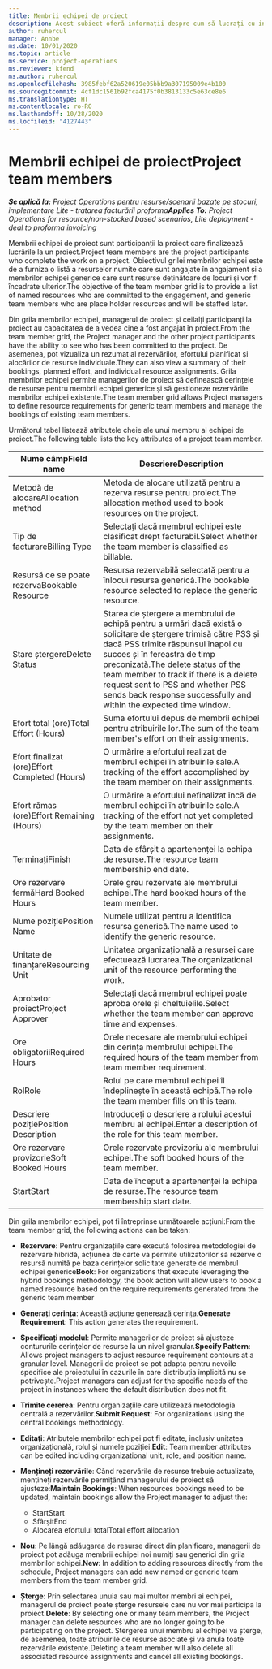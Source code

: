 ```yaml
---
title: Membrii echipei de proiect
description: Acest subiect oferă informații despre cum să lucrați cu informațiile, atributele și planificarea membrilor echipei de proiect.
author: ruhercul
manager: Annbe
ms.date: 10/01/2020
ms.topic: article
ms.service: project-operations
ms.reviewer: kfend
ms.author: ruhercul
ms.openlocfilehash: 3985febf62a520619e05bbb9a307195009e4b100
ms.sourcegitcommit: 4cf1dc1561b92fca4175f0b3813133c5e63ce8e6
ms.translationtype: HT
ms.contentlocale: ro-RO
ms.lasthandoff: 10/28/2020
ms.locfileid: "4127443"
---
```

# <a name="project-team-members"></a><span data-ttu-id="96257-103">Membrii echipei de proiect</span><span class="sxs-lookup"><span data-stu-id="96257-103">Project team members</span></span>

<span data-ttu-id="96257-104">_**Se aplică la:** Project Operations pentru resurse/scenarii bazate pe stocuri, implementare Lite - tratarea facturării proforma_</span><span class="sxs-lookup"><span data-stu-id="96257-104">_**Applies To:** Project Operations for resource/non-stocked based scenarios, Lite deployment - deal to proforma invoicing_</span></span>

<span data-ttu-id="96257-105">Membrii echipei de proiect sunt participanții la proiect care finalizează lucrările la un proiect.</span><span class="sxs-lookup"><span data-stu-id="96257-105">Project team members are the project participants who complete the work on a project.</span></span> <span data-ttu-id="96257-106">Obiectivul grilei membrilor echipei este de a furniza o listă a resurselor numite care sunt angajate în angajament și a membrilor echipei generice care sunt resurse deținătoare de locuri și vor fi încadrate ulterior.</span><span class="sxs-lookup"><span data-stu-id="96257-106">The objective of the team member grid is to provide a list of named resources who are committed to the engagement, and generic team members who are place holder resources and will be staffed later.</span></span>

<span data-ttu-id="96257-107">Din grila membrilor echipei, managerul de proiect și ceilalți participanți la proiect au capacitatea de a vedea cine a fost angajat în proiect.</span><span class="sxs-lookup"><span data-stu-id="96257-107">From the team member grid, the Project manager and the other project participants have the ability to see who has been committed to the project.</span></span> <span data-ttu-id="96257-108">De asemenea, pot vizualiza un rezumat al rezervărilor, efortului planificat și alocărilor de resurse individuale.</span><span class="sxs-lookup"><span data-stu-id="96257-108">They can also view a summary of their bookings, planned effort, and individual resource assignments.</span></span> <span data-ttu-id="96257-109">Grila membrilor echipei permite managerilor de proiect să definească cerințele de resurse pentru membrii echipei generice și să gestioneze rezervările membrilor echipei existente.</span><span class="sxs-lookup"><span data-stu-id="96257-109">The team member grid allows Project managers to define resource requirements for generic team members and manage the bookings of existing team members.</span></span>

<span data-ttu-id="96257-110">Următorul tabel listează atributele cheie ale unui membru al echipei de proiect.</span><span class="sxs-lookup"><span data-stu-id="96257-110">The following table lists the key attributes of a project team member.</span></span>

| <span data-ttu-id="96257-111">Nume câmp</span><span class="sxs-lookup"><span data-stu-id="96257-111">Field name</span></span>          | <span data-ttu-id="96257-112">Descriere</span><span class="sxs-lookup"><span data-stu-id="96257-112">Description</span></span>                                                                                                                                                                  |
|--------------------------|-----------------------------------------------------------------------------------------------------------------------------------------------------------------------------------|
| <span data-ttu-id="96257-113">Metodă de alocare</span><span class="sxs-lookup"><span data-stu-id="96257-113">Allocation method</span></span>        | <span data-ttu-id="96257-114">Metoda de alocare utilizată pentru a rezerva resurse pentru proiect.</span><span class="sxs-lookup"><span data-stu-id="96257-114">The allocation method used to book resources on the project.</span></span>                                                                         |
| <span data-ttu-id="96257-115">Tip de facturare</span><span class="sxs-lookup"><span data-stu-id="96257-115">Billing Type</span></span>             | <span data-ttu-id="96257-116">Selectați dacă membrul echipei este clasificat drept facturabil.</span><span class="sxs-lookup"><span data-stu-id="96257-116">Select whether the team member is classified as billable.</span></span>                                                                                                                                       |
| <span data-ttu-id="96257-117">Resursă ce se poate rezerva</span><span class="sxs-lookup"><span data-stu-id="96257-117">Bookable Resource</span></span>        | <span data-ttu-id="96257-118">Resursa rezervabilă selectată pentru a înlocui resursa generică.</span><span class="sxs-lookup"><span data-stu-id="96257-118">The bookable resource selected to replace the generic resource.</span></span>                                                                                                                   |
| <span data-ttu-id="96257-119">Stare ștergere</span><span class="sxs-lookup"><span data-stu-id="96257-119">Delete Status</span></span>            | <span data-ttu-id="96257-120">Starea de ștergere a membrului de echipă pentru a urmări dacă există o solicitare de ștergere trimisă către PSS și dacă PSS trimite răspunsul înapoi cu succes și în fereastra de timp preconizată.</span><span class="sxs-lookup"><span data-stu-id="96257-120">The delete status of the team member to track if there is a delete request sent to PSS and whether PSS sends back response successfully and within the expected time window.</span></span> |
| <span data-ttu-id="96257-121">Efort total (ore)</span><span class="sxs-lookup"><span data-stu-id="96257-121">Total Effort (Hours)</span></span>     | <span data-ttu-id="96257-122">Suma efortului depus de membrii echipei pentru atribuirile lor.</span><span class="sxs-lookup"><span data-stu-id="96257-122">The sum of the team member's effort on their assignments.</span></span>                                                                                                                         |
| <span data-ttu-id="96257-123">Efort finalizat (ore)</span><span class="sxs-lookup"><span data-stu-id="96257-123">Effort Completed (Hours)</span></span> | <span data-ttu-id="96257-124">O urmărire a efortului realizat de membrul echipei în atribuirile sale.</span><span class="sxs-lookup"><span data-stu-id="96257-124">A tracking of the effort accomplished by the team member on their assignments.</span></span>                                                                                           |
| <span data-ttu-id="96257-125">Efort rămas (ore)</span><span class="sxs-lookup"><span data-stu-id="96257-125">Effort Remaining (Hours)</span></span> | <span data-ttu-id="96257-126">O urmărire a efortului nefinalizat încă de membrul echipei în atribuirile sale.</span><span class="sxs-lookup"><span data-stu-id="96257-126">A tracking of the effort not yet completed by the team member on their assignments.</span></span>                                                                                    |
| <span data-ttu-id="96257-127">Terminați</span><span class="sxs-lookup"><span data-stu-id="96257-127">Finish</span></span>                   | <span data-ttu-id="96257-128">Data de sfârșit a apartenenței la echipa de resurse.</span><span class="sxs-lookup"><span data-stu-id="96257-128">The resource team membership end date.</span></span>                                                                                                                                            |
| <span data-ttu-id="96257-129">Ore rezervare fermă</span><span class="sxs-lookup"><span data-stu-id="96257-129">Hard Booked Hours</span></span>        | <span data-ttu-id="96257-130">Orele greu rezervate ale membrului echipei.</span><span class="sxs-lookup"><span data-stu-id="96257-130">The hard booked hours of the team member.</span></span>                                                                                                                                                                |
| <span data-ttu-id="96257-131">Nume poziție</span><span class="sxs-lookup"><span data-stu-id="96257-131">Position Name</span></span>            | <span data-ttu-id="96257-132">Numele utilizat pentru a identifica resursa generică.</span><span class="sxs-lookup"><span data-stu-id="96257-132">The name used to identify the generic resource.</span></span>                                                                                                                                   |
| <span data-ttu-id="96257-133">Unitate de finanțare</span><span class="sxs-lookup"><span data-stu-id="96257-133">Resourcing Unit</span></span>          | <span data-ttu-id="96257-134">Unitatea organizațională a resursei care efectuează lucrarea.</span><span class="sxs-lookup"><span data-stu-id="96257-134">The organizational unit of the resource performing the work.</span></span>                                                                                                                      |
| <span data-ttu-id="96257-135">Aprobator proiect</span><span class="sxs-lookup"><span data-stu-id="96257-135">Project Approver</span></span>         | <span data-ttu-id="96257-136">Selectați dacă membrul echipei poate aproba orele și cheltuielile.</span><span class="sxs-lookup"><span data-stu-id="96257-136">Select whether the team member can approve time and expenses.</span></span>                                                                                                                     |
| <span data-ttu-id="96257-137">Ore obligatorii</span><span class="sxs-lookup"><span data-stu-id="96257-137">Required Hours</span></span>           | <span data-ttu-id="96257-138">Orele necesare ale membrului echipei din cerința membrului echipei.</span><span class="sxs-lookup"><span data-stu-id="96257-138">The required hours of the team member from team member requirement.</span></span>                                                                                                                       |
| <span data-ttu-id="96257-139">Rol</span><span class="sxs-lookup"><span data-stu-id="96257-139">Role</span></span>                     | <span data-ttu-id="96257-140">Rolul pe care membrul echipei îl îndeplinește în această echipă.</span><span class="sxs-lookup"><span data-stu-id="96257-140">The role the team member fills on this team.</span></span>                                                                                                                                |
| <span data-ttu-id="96257-141">Descriere poziție</span><span class="sxs-lookup"><span data-stu-id="96257-141">Position Description</span></span>     | <span data-ttu-id="96257-142">Introduceți o descriere a rolului acestui membru al echipei.</span><span class="sxs-lookup"><span data-stu-id="96257-142">Enter a description of the role for this team member.</span></span>                                                                                                                             |
| <span data-ttu-id="96257-143">Ore rezervare provizorie</span><span class="sxs-lookup"><span data-stu-id="96257-143">Soft Booked Hours</span></span>        | <span data-ttu-id="96257-144">Orele rezervate provizoriu ale membrului echipei.</span><span class="sxs-lookup"><span data-stu-id="96257-144">The soft booked hours of the team member.</span></span>                                                                                                                                                                 |
| <span data-ttu-id="96257-145">Start</span><span class="sxs-lookup"><span data-stu-id="96257-145">Start</span></span>                    | <span data-ttu-id="96257-146">Data de început a apartenenței la echipa de resurse.</span><span class="sxs-lookup"><span data-stu-id="96257-146">The resource team membership start date.</span></span>                                                                                                                                          |

<span data-ttu-id="96257-147">Din grila membrilor echipei, pot fi întreprinse următoarele acțiuni:</span><span class="sxs-lookup"><span data-stu-id="96257-147">From the team member grid, the following actions can be taken:</span></span>

- <span data-ttu-id="96257-148">**Rezervare**: Pentru organizațiile care execută folosirea metodologiei de rezervare hibridă, acțiunea de carte va permite utilizatorilor să rezerve o resursă numită pe baza cerințelor solicitate generate de membrul echipei generice</span><span class="sxs-lookup"><span data-stu-id="96257-148">**Book**: For organizations that execute leveraging the hybrid bookings methodology, the book action will allow users to book a named resource based on the require requirements generated from the generic team member</span></span>
- <span data-ttu-id="96257-149">**Generați cerința**: Această acțiune generează cerința.</span><span class="sxs-lookup"><span data-stu-id="96257-149">**Generate Requirement**: This action generates the requirement.</span></span>
- <span data-ttu-id="96257-150">**Specificați modelul**: Permite managerilor de proiect să ajusteze contururile cerințelor de resurse la un nivel granular.</span><span class="sxs-lookup"><span data-stu-id="96257-150">**Specify Pattern**: Allows project managers to adjust resource requirement contours at a granular level.</span></span> <span data-ttu-id="96257-151">Managerii de proiect se pot adapta pentru nevoile specifice ale proiectului în cazurile în care distribuția implicită nu se potrivește.</span><span class="sxs-lookup"><span data-stu-id="96257-151">Project managers can adjust for the specific needs of the project in instances where the default distribution does not fit.</span></span>
- <span data-ttu-id="96257-152">**Trimite cererea**: Pentru organizațiile care utilizează metodologia centrală a rezervărilor.</span><span class="sxs-lookup"><span data-stu-id="96257-152">**Submit Request**: For organizations using the central bookings methodology.</span></span>
- <span data-ttu-id="96257-153">**Editați**: Atributele membrilor echipei pot fi editate, inclusiv unitatea organizațională, rolul și numele poziției.</span><span class="sxs-lookup"><span data-stu-id="96257-153">**Edit**: Team member attributes can be edited including organizational unit, role, and position name.</span></span>
- <span data-ttu-id="96257-154">**Mențineți rezervările**: Când rezervările de resurse trebuie actualizate, mențineți rezervările permițând managerului de proiect să ajusteze:</span><span class="sxs-lookup"><span data-stu-id="96257-154">**Maintain Bookings**: When resources bookings need to be updated, maintain bookings allow the Project manager to adjust the:</span></span>

    - <span data-ttu-id="96257-155">Start</span><span class="sxs-lookup"><span data-stu-id="96257-155">Start</span></span>
    - <span data-ttu-id="96257-156">Sfârșit</span><span class="sxs-lookup"><span data-stu-id="96257-156">End</span></span>
    - <span data-ttu-id="96257-157">Alocarea efortului total</span><span class="sxs-lookup"><span data-stu-id="96257-157">Total effort allocation</span></span>

- <span data-ttu-id="96257-158">**Nou**: Pe lângă adăugarea de resurse direct din planificare, managerii de proiect pot adăuga membrii echipei noi numiți sau generici din grila membrilor echipei.</span><span class="sxs-lookup"><span data-stu-id="96257-158">**New**: In addition to adding resources directly from the schedule, Project managers can add new named or generic team members from the team member grid.</span></span>
- <span data-ttu-id="96257-159">**Șterge**: Prin selectarea unuia sau mai multor membri ai echipei, managerul de proiect poate șterge resursele care nu vor mai participa la proiect.</span><span class="sxs-lookup"><span data-stu-id="96257-159">**Delete**: By selecting one or many team members, the Project manager can delete resources who are no longer going to be participating on the project.</span></span> <span data-ttu-id="96257-160">Ștergerea unui membru al echipei va șterge, de asemenea, toate atribuirile de resurse asociate și va anula toate rezervările existente.</span><span class="sxs-lookup"><span data-stu-id="96257-160">Deleting a team member will also delete all associated resource assignments and  cancel all existing bookings.</span></span>
